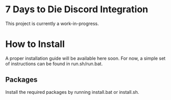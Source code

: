 # 7 Days to Die Discord Integration
This project is currently a work-in-progress.

# How to Install
A proper installation guide will be available here soon. For now, a simple set of instructions can be found in run.sh/run.bat.

## Packages
Install the required packages by running install.bat or install.sh.

